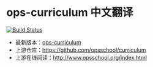 # ops-curriculum 中文翻译

[![Build Status](https://ci.annhe.net/api/badges/pandoc-ebook/ops-curriculum/status.svg)](https://ci.annhe.net/pandoc-ebook/ops-curriculum)

- 最新版本：[ops-curriculum](https://panbook.annhe.net/pub/ops-curriculum-elegantbook-pc.pdf)
- 上游仓库：https://github.com/opsschool/curriculum
- 上游在线阅读：http://www.opsschool.org/index.html